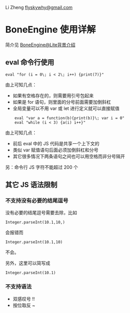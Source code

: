 Li Zheng flyskywhy@gmail.com

# BoneEngine 使用详解
简介见 [BoneEngine@Lite背景介绍](https://aliosthings.gitbook.io/docs/documentation/components/middleware/boneengine-lite)

## eval 命令行使用

    eval "for (i = 0\; i < 2\; i++) {print(7)}"

由上可知几点：

* 如果有空格存在的，则需要用引号包起来
* 如果是 for 语句，则里面的分号前面需要加倒斜杠
* 全局变量可以不用 var 或 let 进行定义就可以直接赋值
```
    eval "var a = function(b){print(b)}\; var i = 0"
    eval "while (i < 3) {a(i) i++}"
```
由上可知几点：

* 前后 eval 中的 JS 代码是共享一个上下文的
* 类似 var 赋值语句后面必须加倒斜杠和分号
* 其它很多情况下两条语句之间也可以用空格而非分号隔开

另：命令行 JS 字符不能超过 200 个

## 其它 JS 语法限制
### 不支持没有必要的结尾逗号
没有必要的结尾逗号需要去除，比如

    Integer.parseInt(10.1,10,)

会报错而

    Integer.parseInt(10.1,10)

不会。

另外，这里可以简写成

    Integer.parseInt(10.1)

### 不支持语法
* 双感叹号 !!
* 按位取反 ~
